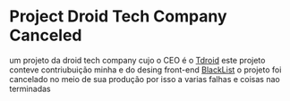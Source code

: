 # Project Droid Tech Company Canceled
 um projeto da droid tech company cujo o CEO é o [Tdroid](https://github.com/Tdroid20) este projeto conteve contriubuição minha e do desing front-end [BlackList](https://github.com/Blacklist14) o projeto foi cancelado no meio de sua produção por isso a varias falhas e coisas nao terminadas
